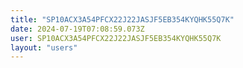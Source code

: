 ```yaml
---
title: "SP10ACX3A54PFCX22J22JASJF5EB354KYQHK55Q7K"
date: 2024-07-19T07:08:59.073Z
user: SP10ACX3A54PFCX22J22JASJF5EB354KYQHK55Q7K
layout: "users"
---
```

    